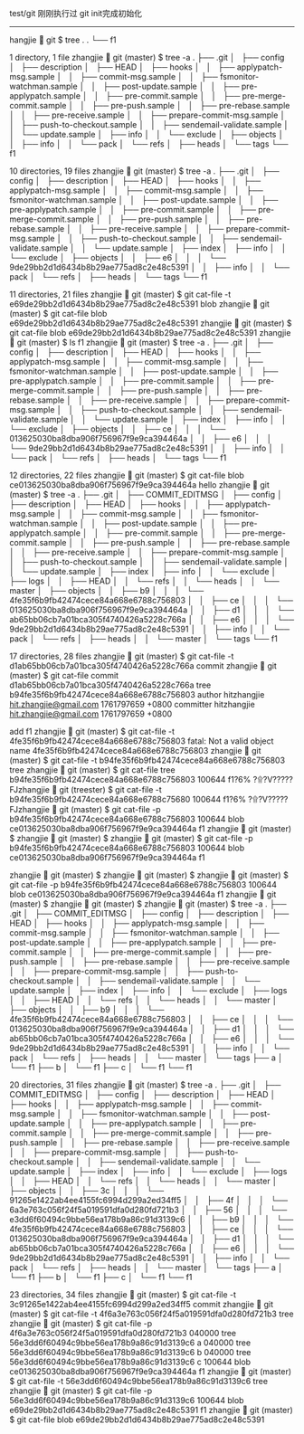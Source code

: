 test/git 刚刚执行过 git init完成初始化

---

hangjie 🦀 git $ tree .
.
└── f1

1 directory, 1 file
zhangjie 🦀 git (master) $ tree -a
.
├── .git
│   ├── config
│   ├── description
│   ├── HEAD
│   ├── hooks
│   │   ├── applypatch-msg.sample
│   │   ├── commit-msg.sample
│   │   ├── fsmonitor-watchman.sample
│   │   ├── post-update.sample
│   │   ├── pre-applypatch.sample
│   │   ├── pre-commit.sample
│   │   ├── pre-merge-commit.sample
│   │   ├── pre-push.sample
│   │   ├── pre-rebase.sample
│   │   ├── pre-receive.sample
│   │   ├── prepare-commit-msg.sample
│   │   ├── push-to-checkout.sample
│   │   ├── sendemail-validate.sample
│   │   └── update.sample
│   ├── info
│   │   └── exclude
│   ├── objects
│   │   ├── info
│   │   └── pack
│   └── refs
│       ├── heads
│       └── tags
└── f1

10 directories, 19 files
zhangjie 🦀 git (master) $ tree -a
.
├── .git
│   ├── config
│   ├── description
│   ├── HEAD
│   ├── hooks
│   │   ├── applypatch-msg.sample
│   │   ├── commit-msg.sample
│   │   ├── fsmonitor-watchman.sample
│   │   ├── post-update.sample
│   │   ├── pre-applypatch.sample
│   │   ├── pre-commit.sample
│   │   ├── pre-merge-commit.sample
│   │   ├── pre-push.sample
│   │   ├── pre-rebase.sample
│   │   ├── pre-receive.sample
│   │   ├── prepare-commit-msg.sample
│   │   ├── push-to-checkout.sample
│   │   ├── sendemail-validate.sample
│   │   └── update.sample
│   ├── index
│   ├── info
│   │   └── exclude
│   ├── objects
│   │   ├── e6
│   │   │   └── 9de29bb2d1d6434b8b29ae775ad8c2e48c5391
│   │   ├── info
│   │   └── pack
│   └── refs
│       ├── heads
│       └── tags
└── f1

11 directories, 21 files
zhangjie 🦀 git (master) $ git cat-file -t e69de29bb2d1d6434b8b29ae775ad8c2e48c5391
blob
zhangjie 🦀 git (master) $ git cat-file blob e69de29bb2d1d6434b8b29ae775ad8c2e48c5391
zhangjie 🦀 git (master) $ git cat-file blob e69de29bb2d1d6434b8b29ae775ad8c2e48c5391
zhangjie 🦀 git (master) $ ls
f1
zhangjie 🦀 git (master) $ tree -a
.
├── .git
│   ├── config
│   ├── description
│   ├── HEAD
│   ├── hooks
│   │   ├── applypatch-msg.sample
│   │   ├── commit-msg.sample
│   │   ├── fsmonitor-watchman.sample
│   │   ├── post-update.sample
│   │   ├── pre-applypatch.sample
│   │   ├── pre-commit.sample
│   │   ├── pre-merge-commit.sample
│   │   ├── pre-push.sample
│   │   ├── pre-rebase.sample
│   │   ├── pre-receive.sample
│   │   ├── prepare-commit-msg.sample
│   │   ├── push-to-checkout.sample
│   │   ├── sendemail-validate.sample
│   │   └── update.sample
│   ├── index
│   ├── info
│   │   └── exclude
│   ├── objects
│   │   ├── ce
│   │   │   └── 013625030ba8dba906f756967f9e9ca394464a
│   │   ├── e6
│   │   │   └── 9de29bb2d1d6434b8b29ae775ad8c2e48c5391
│   │   ├── info
│   │   └── pack
│   └── refs
│       ├── heads
│       └── tags
└── f1

12 directories, 22 files
zhangjie 🦀 git (master) $ git cat-file blob ce013625030ba8dba906f756967f9e9ca394464a
hello
zhangjie 🦀 git (master) $ tree -a
.
├── .git
│   ├── COMMIT_EDITMSG
│   ├── config
│   ├── description
│   ├── HEAD
│   ├── hooks
│   │   ├── applypatch-msg.sample
│   │   ├── commit-msg.sample
│   │   ├── fsmonitor-watchman.sample
│   │   ├── post-update.sample
│   │   ├── pre-applypatch.sample
│   │   ├── pre-commit.sample
│   │   ├── pre-merge-commit.sample
│   │   ├── pre-push.sample
│   │   ├── pre-rebase.sample
│   │   ├── pre-receive.sample
│   │   ├── prepare-commit-msg.sample
│   │   ├── push-to-checkout.sample
│   │   ├── sendemail-validate.sample
│   │   └── update.sample
│   ├── index
│   ├── info
│   │   └── exclude
│   ├── logs
│   │   ├── HEAD
│   │   └── refs
│   │       └── heads
│   │           └── master
│   ├── objects
│   │   ├── b9
│   │   │   └── 4fe35f6b9fb42474cece84a668e6788c756803
│   │   ├── ce
│   │   │   └── 013625030ba8dba906f756967f9e9ca394464a
│   │   ├── d1
│   │   │   └── ab65bb06cb7a01bca305f4740426a5228c766a
│   │   ├── e6
│   │   │   └── 9de29bb2d1d6434b8b29ae775ad8c2e48c5391
│   │   ├── info
│   │   └── pack
│   └── refs
│       ├── heads
│       │   └── master
│       └── tags
└── f1

17 directories, 28 files
zhangjie 🦀 git (master) $ git cat-file -t d1ab65bb06cb7a01bca305f4740426a5228c766a
commit
zhangjie 🦀 git (master) $ git cat-file commit d1ab65bb06cb7a01bca305f4740426a5228c766a
tree b94fe35f6b9fb42474cece84a668e6788c756803
author hitzhangjie <hit.zhangjie@gmail.com> 1761797659 +0800
committer hitzhangjie <hit.zhangjie@gmail.com> 1761797659 +0800

add f1
zhangjie 🦀 git (master) $ git cat-file -t 4fe35f6b9fb42474cece84a668e6788c756803
fatal: Not a valid object name 4fe35f6b9fb42474cece84a668e6788c756803
zhangjie 🦀 git (master) $ git cat-file -t b94fe35f6b9fb42474cece84a668e6788c756803
tree
zhangjie 🦀 git (master) $ git cat-file tree b94fe35f6b9fb42474cece84a668e6788c756803
100644 f1?6%
            ?۩?V?????FJzhangjie 🦀 git (treester) $ git cat-file -t b94fe35f6b9fb42474cece84a668e6788c75680
100644 f1?6%
            ?۩?V?????FJzhangjie 🦀 git (master) $ git cat-file -p b94fe35f6b9fb42474cece84a668e6788c756803
100644 blob ce013625030ba8dba906f756967f9e9ca394464a	f1
zhangjie 🦀 git (master) $ 
zhangjie 🦀 git (master) $ 
zhangjie 🦀 git (master) $ git cat-file -p b94fe35f6b9fb42474cece84a668e6788c756803
100644 blob ce013625030ba8dba906f756967f9e9ca394464a	f1

zhangjie 🦀 git (master) $ 
zhangjie 🦀 git (master) $ 
zhangjie 🦀 git (master) $ git cat-file -p b94fe35f6b9fb42474cece84a668e6788c756803
100644 blob ce013625030ba8dba906f756967f9e9ca394464a	f1
zhangjie 🦀 git (master) $ 
zhangjie 🦀 git (master) $ 
zhangjie 🦀 git (master) $ tree -a
.
├── .git
│   ├── COMMIT_EDITMSG
│   ├── config
│   ├── description
│   ├── HEAD
│   ├── hooks
│   │   ├── applypatch-msg.sample
│   │   ├── commit-msg.sample
│   │   ├── fsmonitor-watchman.sample
│   │   ├── post-update.sample
│   │   ├── pre-applypatch.sample
│   │   ├── pre-commit.sample
│   │   ├── pre-merge-commit.sample
│   │   ├── pre-push.sample
│   │   ├── pre-rebase.sample
│   │   ├── pre-receive.sample
│   │   ├── prepare-commit-msg.sample
│   │   ├── push-to-checkout.sample
│   │   ├── sendemail-validate.sample
│   │   └── update.sample
│   ├── index
│   ├── info
│   │   └── exclude
│   ├── logs
│   │   ├── HEAD
│   │   └── refs
│   │       └── heads
│   │           └── master
│   ├── objects
│   │   ├── b9
│   │   │   └── 4fe35f6b9fb42474cece84a668e6788c756803
│   │   ├── ce
│   │   │   └── 013625030ba8dba906f756967f9e9ca394464a
│   │   ├── d1
│   │   │   └── ab65bb06cb7a01bca305f4740426a5228c766a
│   │   ├── e6
│   │   │   └── 9de29bb2d1d6434b8b29ae775ad8c2e48c5391
│   │   ├── info
│   │   └── pack
│   └── refs
│       ├── heads
│       │   └── master
│       └── tags
├── a
│   └── f1
├── b
│   └── f1
├── c
│   └── f1
└── f1

20 directories, 31 files
zhangjie 🦀 git (master) $ tree -a
.
├── .git
│   ├── COMMIT_EDITMSG
│   ├── config
│   ├── description
│   ├── HEAD
│   ├── hooks
│   │   ├── applypatch-msg.sample
│   │   ├── commit-msg.sample
│   │   ├── fsmonitor-watchman.sample
│   │   ├── post-update.sample
│   │   ├── pre-applypatch.sample
│   │   ├── pre-commit.sample
│   │   ├── pre-merge-commit.sample
│   │   ├── pre-push.sample
│   │   ├── pre-rebase.sample
│   │   ├── pre-receive.sample
│   │   ├── prepare-commit-msg.sample
│   │   ├── push-to-checkout.sample
│   │   ├── sendemail-validate.sample
│   │   └── update.sample
│   ├── index
│   ├── info
│   │   └── exclude
│   ├── logs
│   │   ├── HEAD
│   │   └── refs
│   │       └── heads
│   │           └── master
│   ├── objects
│   │   ├── 3c
│   │   │   └── 91265e1422ab4ee4155fc6994d299a2ed34ff5
│   │   ├── 4f
│   │   │   └── 6a3e763c056f24f5a019591dfa0d280fd721b3
│   │   ├── 56
│   │   │   └── e3dd6f60494c9bbe56ea178b9a86c91d3139c6
│   │   ├── b9
│   │   │   └── 4fe35f6b9fb42474cece84a668e6788c756803
│   │   ├── ce
│   │   │   └── 013625030ba8dba906f756967f9e9ca394464a
│   │   ├── d1
│   │   │   └── ab65bb06cb7a01bca305f4740426a5228c766a
│   │   ├── e6
│   │   │   └── 9de29bb2d1d6434b8b29ae775ad8c2e48c5391
│   │   ├── info
│   │   └── pack
│   └── refs
│       ├── heads
│       │   └── master
│       └── tags
├── a
│   └── f1
├── b
│   └── f1
├── c
│   └── f1
└── f1

23 directories, 34 files
zhangjie 🦀 git (master) $ git cat-file -t 3c91265e1422ab4ee4155fc6994d299a2ed34ff5
commit
zhangjie 🦀 git (master) $ git cat-file -t 4f6a3e763c056f24f5a019591dfa0d280fd721b3
tree
zhangjie 🦀 git (master) $ git cat-file -p 4f6a3e763c056f24f5a019591dfa0d280fd721b3
040000 tree 56e3dd6f60494c9bbe56ea178b9a86c91d3139c6	a
040000 tree 56e3dd6f60494c9bbe56ea178b9a86c91d3139c6	b
040000 tree 56e3dd6f60494c9bbe56ea178b9a86c91d3139c6	c
100644 blob ce013625030ba8dba906f756967f9e9ca394464a	f1
zhangjie 🦀 git (master) $ git cat-file -t 56e3dd6f60494c9bbe56ea178b9a86c91d3139c6
tree
zhangjie 🦀 git (master) $ git cat-file -p 56e3dd6f60494c9bbe56ea178b9a86c91d3139c6
100644 blob e69de29bb2d1d6434b8b29ae775ad8c2e48c5391	f1
zhangjie 🦀 git (master) $ git cat-file blob e69de29bb2d1d6434b8b29ae775ad8c2e48c5391
